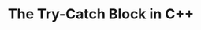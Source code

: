 ---
id: cpp-try-catch-block
title: The Try-Catch Block in C++
sidebar_label: The Try-Catch Block in C++
sidebar_position: 2
tags:
  [
    c++,
    programming,
    c++ exception handling,
    exceptions,
    try catch blocks,
    c++ try catch
  ]
description: In this tutorial, we'll focus on the try-catch block in C++. We'll explore how to use this powerful construct to handle exceptions and gracefully manage errors in your code. You'll learn about the syntax of the try block for monitoring code that may throw exceptions and how to catch and handle those exceptions in the catch block. Understanding the try-catch block is essential for robust error handling in C++ programs, enabling you to anticipate and manage unexpected situations effectively.
---